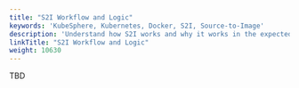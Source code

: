 ```yaml
---
title: "S2I Workflow and Logic"
keywords: 'KubeSphere, Kubernetes, Docker, S2I, Source-to-Image'
description: 'Understand how S2I works and why it works in the expected way.'
linkTitle: "S2I Workflow and Logic"
weight: 10630
---
```


TBD